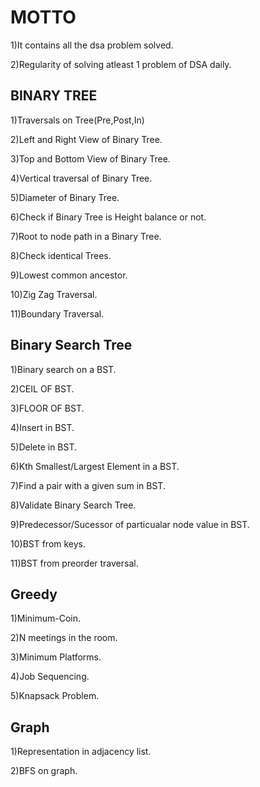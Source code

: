 # MOTTO

1)It contains all the dsa problem solved.


2)Regularity of solving atleast 1 problem of DSA daily.

##  BINARY TREE
1)Traversals on Tree(Pre,Post,In)

2)Left and Right View of Binary Tree.

3)Top and Bottom View of Binary Tree.

4)Vertical traversal of Binary Tree.

5)Diameter of Binary Tree.

6)Check if Binary Tree is Height balance or not. 

7)Root to node path in a Binary Tree.

8)Check identical Trees.

9)Lowest common ancestor.

10)Zig Zag Traversal.

11)Boundary Traversal.


## Binary Search Tree

1)Binary search on a BST.

2)CEIL OF BST.

3)FLOOR OF BST.

4)Insert in BST.

5)Delete in BST.

6)Kth Smallest/Largest Element in a BST.

7)Find a pair with a given sum in BST.

8)Validate Binary Search Tree.

9)Predecessor/Sucessor of particualar node value in BST.

10)BST from keys.

11)BST from preorder traversal.


## Greedy

1)Minimum-Coin.

2)N meetings in the room.

3)Minimum Platforms.

4)Job Sequencing.

5)Knapsack Problem.

## Graph

1)Representation in adjacency list.

2)BFS on graph.
